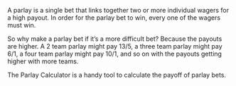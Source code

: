 A parlay is a single bet that links together two or more individual wagers for a high payout. In order for the parlay bet to win, every one of the wagers must win.

So why make a parlay bet if it’s a more difficult bet? Because the payouts are higher. A 2 team parlay might pay 13/5, a three team parlay might pay 6/1, a four team parlay might pay 10/1, and so on with the payouts getting higher with more teams.

The Parlay Calculator is a handy tool to calculate the payoff of parlay bets.